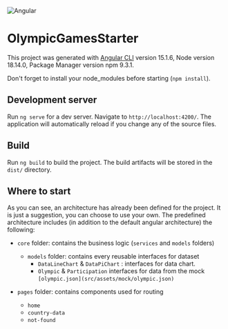 ![Angular](https://img.shields.io/badge/angular-%23DD0031.svg?style=for-the-badge&logo=angular&logoColor=white)

# OlympicGamesStarter

This project was generated with [Angular CLI](https://github.com/angular/angular-cli) version 15.1.6, Node version 18.14.0, Package Manager version npm 9.3.1.

Don't forget to install your node_modules before starting (`npm install`).

## Development server

Run `ng serve` for a dev server. Navigate to `http://localhost:4200/`. The application will automatically reload if you change any of the source files.

## Build

Run `ng build` to build the project. The build artifacts will be stored in the `dist/` directory.

## Where to start

As you can see, an architecture has already been defined for the project. It is just a suggestion, you can choose to use your own. The predefined architecture includes (in addition to the default angular architecture) the following:


- `core` folder: contains the business logic (`services` and `models` folders)
  - `models` folder: contains every reusable interfaces for dataset
    - `DataLineChart` & `DataPiChart` : interfaces for data chart.
    - `Olympic` & `Participation` interfaces for data from the mock `[olympic.json](src/assets/mock/olympic.json)`

- `pages` folder: contains components used for routing
  - `home`
  - `country-data`
  - `not-found` 
